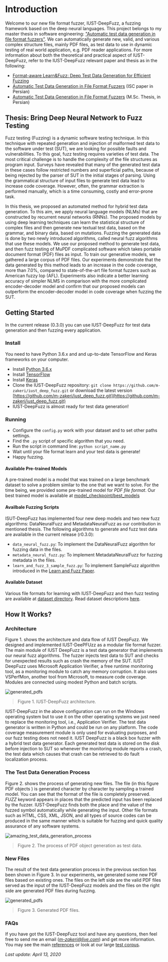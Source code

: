 # Introduction
Welcome to our new file format fuzzer, IUST-DeepFuzz, a fuzzing framework based on the deep neural languages. This project belongs to my master thesis in software engineering: ["Automatic test data generation in file format fuzzers"](https://1drv.ms/b/s!AmpQstTzvc-T003nHGvhCeNP_ZpH). We can automatically generate new, valid, and various complex structure files, mainly PDF files, as test data to use in dynamic testing of real world application, e.g. PDF reader applications. For more information about both the theoretical and practical aspect of IUST-DeepFuzz, refer to the IUST-DeepFuzz relevant paper and thesis as in the following:

* [Format-aware Learn&Fuzz: Deep Test Data Generation for Efficient Fuzzing](https://arxiv.org/abs/1812.09961v2)
* [Automatic Test Data Generation in File Format Fuzzers](https://ecdj.ihu.ac.ir/article_204735.html) (ISC paper in Persian)
* [Automatic Test Data Generation in File Format Fuzzers](https://1drv.ms/b/s!AmpQstTzvc-T003nHGvhCeNP_ZpH) (M.Sc. Thesis, in Persian)


## Thesis: Bring Deep Neural Network to Fuzz Testing
Fuzz testing (Fuzzing) is a dynamic software testing technique. In this technique with repeated generation and injection of malformed test data to the software under test (SUT), we are looking for possible faults and vulnerabilities. To this goal, fuzz testing requires varieties of test data. The most critical challenge is to handle the complexity of the file structures as program input. Surveys have revealed that many of the generated test data in these cases follow restricted numbers and superficial paths, because of being rejected by the parser of SUT in the initial stages of parsing. Using the grammatical structure of input files to generate test data lead to increase code coverage. However, often, the grammar extraction is performed manually, which is a time consuming, costly and error-prone task. 

In this thesis, we proposed an automated method for hybrid test data generation. To this aim, we apply neural language models (NLMs) that are constructed by recurrent neural networks (RNNs). The proposed models by using deep learning techniques can learn the statistical structure of complex files and then generate new textual test data, based on the grammar, and binary data, based on mutations. Fuzzing the generated data is done by two newly introduced algorithms, called neural fuzz algorithms that use these models. We use our proposed method to generate test data, and then fuzz testing of MuPDF complicated software which takes portable document format (PDF) files as input. To train our generative models, we gathered a large corpus of PDF files. Our experiments demonstrate that the data generated by this method leads to an increase in the code coverage, more than 7.0%, compared to state-of-the-art file format fuzzers such as American fuzzy lop (AFL). Experiments also indicate a better learning accuracy of simpler NLMS in comparison with the more complicated encoder-decoder model and confirm that our proposed models can outperform the encoder-decoder model in code coverage when fuzzing the SUT.


## Getting Started
In the current release (0.3.0) you can use IUST-DeepFuzz for test data generation and then fuzzing every application.

### Install
You need to have Python 3.6.x and and up-to-date TensorFlow and Keras frameworks on your computer.
* Install [Python 3.6.x](https://www.python.org/)
* Install [TensorFlow](https://www.tensorflow.org/)
* Install [Keras](https://keras.io/)
* Clone the IUST-DeepFuzz repository: `git clone https://github.com/m-zakeri/iust_deep_fuzz.git` or download the latest version [https://github.com/m-zakeri/iust_deep_fuzz.git](https://github.com/m-zakeri/iust_deep_fuzz.git)
* IUST-DeepFuzz is almost ready for test data generation!

### Running
* Configure the `config.py` work with your dataset and to set other paths settings.
* Find the `.py` script of specific algorithm that you need. 
* Run the script in command line: `python script_name.py`
* Wait until your file format learn and your test data is generate!
* Happy fuzzing.

#### Available Pre-trained Models
A pre-trained model is a model that was trained on a large benchmark dataset to solve a problem similar to the one that we want to solve. For the time being, we provided some pre-trained model for *PDF file format*. Our best trained model is available at [model_checkpoint/best_models](https://github.com/m-zakeri/iust_deep_fuzz/tree/master/model_checkpoint/best_models)

#### Availbale Fuzzing Scripts
ISUT-DeepFuzz has implemented four new deep models and two new fuzz algorithms: DataNeuralFuzz and MetadataNeuralFuzz as our contribution in mentioned thesis. The following algorithms to generate and fuzz test data are available in the current release (r0.3.0):
* `data_neural_fuzz.py`: To implement the DataNeuralFuzz algorithm for fuzzing data in the files.
* `metadata_neural_fuzz.py`: To implement MetadataNeuralFuzz for fuzzing metadata in the files.
* `learn_and_fuzz_3_sample_fuzz.py`: To implement SampleFuzz algorithm introduced in the [Learn and Fuzz Paper](https://arxiv.org/abs/1701.07232). 

#### Available Dataset
Various file formats for learning with IUST-DeepFuzz and then fuzz testing are available at [dataset directory](https://github.com/m-zakeri/iust_deep_fuzz/tree/master/dataset). Read dataset descriptions [here](dataset.md).


## How It Works?

### Architecture
Figure 1. shows the architecture and data flow of IUST DeepFuzz. We designed and implemented IUST-DeePFUzz as a modular file format fuzzer. The main module of IUST DeepFuzz is a test data generator that implements our neural fuzz algorithms. The fuzzer injects test data to SUT and checks for unexpected results such as crash the memory of the SUT. IUST DeepFuzz uses Microsoft Application Verifier, a free runtime monitoring tool, as a monitoring module to catch any memory corruption. It also uses VSPerfMon, another tool from Microsoft, to measure code coverage.  Modules are connected using modest Python and batch scripts. 

![generated_pdfs](./figs/figure1-iust-deep-fuzz-architecture.png)
>Figure 1. IUST-DeepFuzz architecture.

IUST-DeepFuzz in the above configuration can run on the Windows operating system but to use it on the other operating systems we just need to replace the monitoring tool, i.e., Application Verifier. The test data generator is written in Python and could be run on any platform. The code coverage measurement module is only used for evaluating purposes, and our fuzz testing does not need it. IUST DeepFuzz is a black box fuzzer with a hybrid test data generator. Each generated test data is stored on the disk before injection to SUT so whenever the monitoring module reports a crash, the test data which causes that crash can be retrieved to do fault localization process. 

### The Test Data Generation Process 
Figure 2. shows the process of generating new files. The file (in this figure PDF objects ) is generated character by character by sampling a trained model. You can see that the format of the file is completely preserved. *FUZZ* keyword appears in places that the predicted input has been replaced by the fuzzer. IUST-DeepFuzz finds both the place and the value of the fuzzed symbol automatically while generating the input. Other file formats such as HTML, CSS, XML, JSON, and all types of source codes can be produced in the same manner which is suitable for fuzzing and quick quality assurance of any software systems.

 ![amazing_test_data_generation_process](./figs/figure2-test-data-generation-process.gif)
>Figure 2. The process of PDF object generation as test data.


### New Files
The result of the test data generation process in the previous section has been shown in Figure 3. In our experiments, we generated some new PDF files based on existing ones. The files on the left side are the valid PDF files served as the input of the IUST-DeepFuzz models and the files on the right side are generated PDF files during fuzzing. 

![generated_pdfs](./figs/figure3-new-test-data.png)
>Figure 3. Generated PDF files.


### FAQs
If you have got the IUST-DeepFuzz tool and have any questions, then feel free to send me an email (*m-zakeri@live.com*) and get more information. You may see the main [references](reference.md) or look at our large [test corpus](dataset).

*Last update: April 13, 2020*
